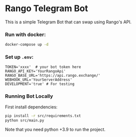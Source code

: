 # Rango Telegram Bot 
This is a simple Telegram Bot that can swap using Rango's API.

### Run with docker:

```bash
docker-compose up -d
```

### Set up `.env`:

```dotenv
TOKEN='xxxx'  # your bot token here
RANGO_API_KEY='YourRangoApi'
RANGO_BASE_URL='https://api.rango.exchange/'
WEBHOOK_URL='YourServerAddress'
DEVELOPMENT='true' # For testing
```

### Running Bot Locally
First install dependencies:
```bash
pip install -r src/requirements.txt
python src/main.py
```

Note that you need python +3.9 to run the project.